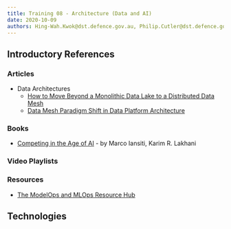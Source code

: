 ```yaml
---
title: Training 08 - Architecture (Data and AI)
date: 2020-10-09
authors: Hing-Wah.Kwok@dst.defence.gov.au, Philip.Cutler@dst.defence.gov.au
---
```


<!-- # Training 08 - Architecture (Data and AI) -->

## Introductory References

### Articles

- Data Architectures
  - [How to Move Beyond a Monolithic Data Lake to a Distributed Data Mesh](https://martinfowler.com/articles/data-monolith-to-mesh.html)
  - [Data Mesh Paradigm Shift in Data Platform Architecture](https://www.youtube.com/watch?v=52MCFe4v0UU)

### Books

- [Competing in the Age of AI](https://learning.oreilly.com/library/view/competing-in-the/9781633697638/) - by Marco Iansiti, Karim R. Lakhani

### Video Playlists

### Resources

- [The ModelOps and MLOps Resource Hub](https://modelop.io)

## Technologies
